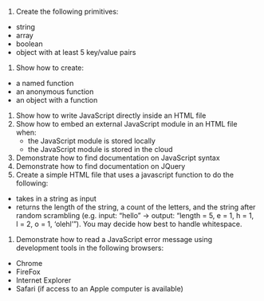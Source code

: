 1. Create the following primitives:
  * string
  * array
  * boolean
  * object with at least 5 key/value pairs
1. Show how to create:
  * a named function
  * an anonymous function
  * an object with a function
1. Show how to write JavaScript directly inside an HTML file
1. Show how to embed an external JavaScript module in an HTML file when:
   * the JavaScript module is stored locally
   * the JavaScript module is stored in the cloud
1. Demonstrate how to find documentation on JavaScript syntax
1. Demonstrate how to find documentation on JQuery
1. Create a simple HTML file that uses a javascript function to do the following:
  * takes in a string as input
  * returns the length of the string, a count of the letters, and the string after random scrambling (e.g. input: “hello” -> output: “length = 5, e = 1, h = 1, l = 2, o = 1, ‘olehl’”). You may decide how best to handle whitespace.
1. Demonstrate how to read a JavaScript error message using development tools in the following browsers:
  * Chrome
  * FireFox
  * Internet Explorer
  * Safari (if access to an Apple computer is available)
